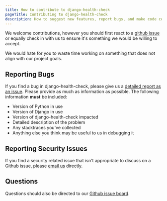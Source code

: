 ```yaml
---
title: How to contribute to django-health-check 
pageTitle: Contributing to django-health-check 
description: How to suggest new features, report bugs, and make code contributions to the django-health-check project.
---
```


We welcome contributions, however you should first react to a [github issue](https://github.com/revsys/django-health-check/issues) 
or equally check in with us to ensure it's something we would be willing to accept.

We would hate for you to waste time working on something that does not align with our project goals.

## Reporting Bugs

If you find a bug in django-health-check, please give us a [detailed
report as an issue](https://github.com/revsys/django-health-check/issues). Please provide as 
much as information as possible. The following information **must** be included:

- Version of Python in use
- Version of Django in use
- Version of django-health-check impacted
- Detailed description of the problem
- Any stacktraces you've collected
- Anything else you think may be useful to us in debugging it

## Reporting Security Issues

If you find a security related issue that isn't appropriate to
discuss on a Github issue, please [email us](mailto:frank@revsys.com)
directly.

## Questions

Questions should also be directed to our [Github issue board](https://github.com/revsys/django-health-check/issues).
